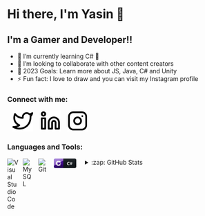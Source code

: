 # Hi there, I'm Yasin 👋 

## I'm a Gamer and Developer!!

- 🌱 I’m currently learning C# 🤣
- 👯 I’m looking to collaborate with other content creators
- 🥅 2023 Goals: Learn more about JS, Java, C# and Unity
- ⚡ Fun fact: I love to draw and you can visit my Instagram profile

### Connect with me:

&nbsp;&nbsp;
[![website](./img/twitter-light.svg)](https://twitter.com/marginalyas)
&nbsp;&nbsp;
[![website](./img/linkedin-light.svg)](https://www.linkedin.com/in/yasingul/)
&nbsp;&nbsp;
[![website](./img/instagram-light.svg)](https://www.instagram.com/yasn.gl/)

### Languages and Tools:

<img align="left" alt="Visual Studio Code" width="26px" src="https://cdn.jsdelivr.net/gh/devicons/devicon/icons/vscode/vscode-original.svg" style="padding-right:10px;"/>
<img align="left" alt="MySQL" width="26px" src="https://cdn.jsdelivr.net/gh/devicons/devicon/icons/mysql/mysql-original.svg" style="padding-right:10px;"/>
<img align="left" alt="Git" width="26px" src="https://cdn.jsdelivr.net/gh/devicons/devicon/icons/git/git-original.svg" style="padding-right:10px;"/>
<img align="left" alt="CSharp" width="52px" src="https://raw.githubusercontent.com/8bithemant/8bithemant/master/svg/dev/languages/csharp.svg" style="padding-right:20px;"/>

<details>
  <summary>:zap: GitHub Stats</summary>

  <img align="left" alt="yasingul's GitHub Stats" src="https://github-readme-stats.vercel.app/api?username=yasingul&show_icons=true&hide_border=false&title_color=ff652f&icon_color=FFE400&bg_color=09131B&text_color=ffffff&border_color=0c1a25" />

</details>

[twitter]: https://twitter.com/marginalyas
[instagram]: https://www.instagram.com/yasn.gl/
[linkedin]: https://www.linkedin.com/in/yasin-g%C3%BCl-a1348610b/
